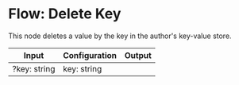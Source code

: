 # Flow: Delete Key

This node deletes a value by the key in the author's key-value store.

| Input        | Configuration | Output |
| ------------ | ------------- | ------ |
| ?key: string | key: string   |        |
